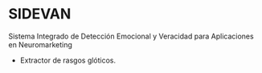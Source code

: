 SIDEVAN
=======

Sistema Integrado de Detección Emocional y Veracidad para Aplicaciones en Neuromarketing

- Extractor de rasgos glóticos.

